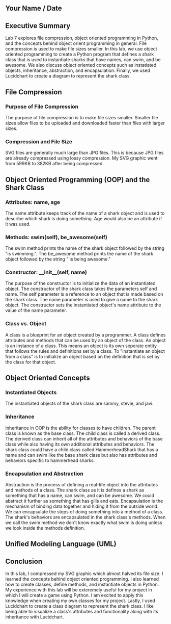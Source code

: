 ## Your Name / Date

## Executive Summary 
Lab 7 explores file compression, object oriented programming in Python, and the concepts behind object orient programming in general. File compression is used to make file sizes smaller. In this lab, we use object oriented programming to create a Python program that defines a shark class that is used to instantiate sharks that have names, can swim, and be awesome. We also discuss object oriented concepts such as instatiated objects, inheritance, abstraction, and encapsulation. Finally, we used Lucidchart to create a diagram to represent the shark class.

## File Compression
### Purpose of File Compression
The purpose of file compression is to make file sizes smaller. Smaller file sizes allow files to be uploaded and downloaded faster than files with larger sizes.
### Compression and File Size
SVG files are generally much large than JPG files. This is because JPG files are already compressed using lossy compression. My SVG graphic went from 599KB to 382KB after being compressed.

## Object Oriented Programming (OOP) and the Shark Class
### Attributes: name, age
The name attribute keeps track of the name of a shark object and is used to describe which shark is doing something. Age would also be an attribute if it was used.
### Methods: swim(self), be_awesome(self)
The swim method prints the name of the shark object followed by the string "is swimming.". The be_awesome method prints the name of the shark object followed by the string " is being awesome."
### Constructor: \_\_init\_\_(self, name)
The purpose of the constructor is to initialize the data of an instantiated object. The constructor of the shark class takes the parameters self and name. The self parameter is a reference to an object that is made based on the shark class. The name parameter is used to give a name to the shark object. The constructor sets the instantiated object's name attribute to the value of the name parameter.
### Class vs. Object
A class is a blueprint for an object created by a programmer. A class defines attributes and methods that can be used by an object of the class. An object is an instance of a class. This means an object is its own seperate entity that follows the rules and definitions set by a class. To "instantiate an object from a class" is to initialize an object based on the definition that is set by the class for that object.
## Object Oriented Concepts
### Instantiated Objects
The instantiated objects of the shark class are sammy, stevie, and javi.
### Inheritance
Inheritance in OOP is the ability for classes to have children. The parent class is known as the base class. The child class is called a derived class. The derived class can inherit all of the attributes and behaviors of the base class while also having its own additional attributes and behaviors. The shark class could have a child class called HammerheadShark that has a name and can swim like the base shark class but also has attributes and behaviors specific to hammerhead sharks.
### Encapsulation and Abstraction
Abstraction is the process of defining a real-life object into the attributes and methods of a class. The shark class as it is defines a shark as something that has a name, can swim, and can be awesome. We could abstract it further as something that has gills and eats. Encapsulation is the mechanism of binding data together and hiding it from the outside world. We can encapsulate the steps of doing something into a method of a class. The shark's behaviors are encapsulated in the shark class's methods. When we call the swim method we don't know exactly what swim is doing unless we look inside the methods definition.
## Unified Modeling Language (UML)

## Conclusion
In this lab, I compressed my SVG graphic which almost halved its file size. I learned the concepts behind object oriented programming. I also learned how to create classes, define methods, and instantiate objects in Python. My experience with this lab will be exteremely useful for my project in which I will create a game using Python. I am excited to apply this knowledge when creating my own classes for my project. Lastly, I used Lucidchart to create a class diagram to represent the shark class. I like being able to visualize a class's attributes and functionality along with its inheritance with Lucidchart.
